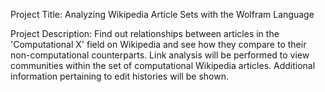 Project Title: Analyzing Wikipedia Article Sets with the Wolfram Language

Project Description: Find out relationships between articles in the 'Computational X' field on Wikipedia and see how they compare to their non-computational counterparts. Link analysis will be performed to view communities within the set of computational Wikipedia articles. Additional information pertaining to edit histories will be shown.